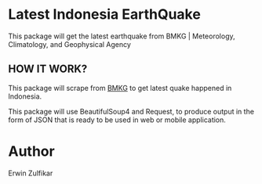 # Latest Indonesia EarthQuake
This package will get the latest earthquake from BMKG | Meteorology, Climatology, and Geophysical Agency

## HOW IT WORK?
This package will scrape from [BMKG](https://bmkg.go.id) to get latest quake happened in Indonesia.

This package will use BeautifulSoup4 and Request, to produce output in the form of JSON that is ready to be used in web or mobile application.

# Author
Erwin Zulfikar